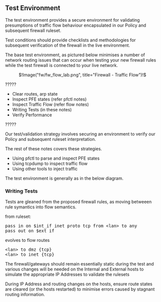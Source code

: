 ## Test Environment

The test environment provides a secure environment for validating
presumptions of traffic flow behaviour encapsulated in our Policy 
and subsequent firewall ruleset.

Test conditions should provide checklists and methodologies for
subsequent verification of the firewall in the live environment.

The base test environment, as pictured below minimises a number of 
network routing issues that can occur when testing your new
firewall rules while the test firewall is connected to your live
network.

<div style="text-align: center">
    $!Image("fw/fw_flow_lab.png", title="Firewall - Traffic Flow")!$
</div>

?????

-   Clear routes, arp state
-   Inspect PFE states (refer pfctl notes)
-   Inspect Traffic Flow (refer flow notes)
-   Writing Tests (in these notes)
-   Verify Performance

?????

Our test/validation strategy involves securing an environment to verify our 
Policy and subsequent ruleset interpretation.

The rest of these notes covers these strategies.

-   Using pfctl to parse and inspect PFE states
-   Using tcpdump to inspect traffic flow
-   Using other tools to inject traffic

The test environment is generally as in the below diagram.

### Writing Tests

Tests are gleaned from the proposed firewall rules, as moving betweeen 
rule symantics into flow semantics.

from ruleset: 
<pre class="config-file">
pass in on $int_if inet proto tcp from &lt;lan> to any
pass out on $ext_if
</pre>

evolves to flow routes

<pre class="screen-output">
&lt;lan> to dmz {tcp}
&lt;lan> to inet {tcp}
</pre>

The firewall/gateways should remain essentially static during the test
and various changes will be needed on the Internal and External hosts
to simulate the appropriate IP Addresses to validate the rulesets

During IP Address and routing changes on the hosts, ensure route states
are cleared (or the hosts restarted) to minimise errors caused by
stagnant routing information.
